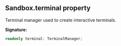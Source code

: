 
## Sandbox.terminal property

Terminal manager used to create interactive terminals.

**Signature:**

```typescript
readonly terminal: TerminalManager;
```
